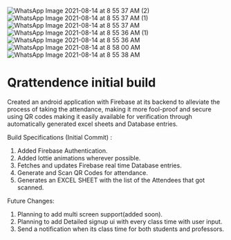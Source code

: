 ![WhatsApp Image 2021-08-14 at 8 55 37 AM (2)](https://user-images.githubusercontent.com/83460366/129432794-44510c4c-cc48-4754-a9e3-090b7d88d116.jpeg)
![WhatsApp Image 2021-08-14 at 8 55 37 AM (1)](https://user-images.githubusercontent.com/83460366/129432797-cea6d04a-1dac-44b5-943e-381d4e301d01.jpeg)
![WhatsApp Image 2021-08-14 at 8 55 37 AM](https://user-images.githubusercontent.com/83460366/129432798-350420d6-4b9d-44f6-90bd-358784b3091b.jpeg)
![WhatsApp Image 2021-08-14 at 8 55 36 AM (1)](https://user-images.githubusercontent.com/83460366/129432799-4894dc34-1f71-4d94-9c5f-16f47f690bb6.jpeg)
![WhatsApp Image 2021-08-14 at 8 55 36 AM](https://user-images.githubusercontent.com/83460366/129432800-977463b2-eedc-4108-84fa-01af0e14bd3f.jpeg)
![WhatsApp Image 2021-08-14 at 8 58 00 AM](https://user-images.githubusercontent.com/83460366/129432801-3cb5479e-017b-409f-b109-cd9c43827570.jpeg)
![WhatsApp Image 2021-08-14 at 8 55 38 AM](https://user-images.githubusercontent.com/83460366/129432802-87093fae-cc6e-4aec-b6e4-cedcabc353df.jpeg)
# Qrattendence initial build
Created an android application with Firebase at its backend to alleviate the process of taking the attendance, making it more fool-proof and secure using QR codes making it easily available for verification through automatically generated excel sheets and Database entries.

Build Specifications (Initial Commit) :
1. Added Firebase Authentication.
2. Added lottie animations wherever possible.
3. Fetches and updates Firebase real time Database entries.
4. Generate and Scan QR Codes for attendance.
5. Generates an EXCEL SHEET with the list of the Attendees that got scanned.

Future Changes:
1. Planning to add multi screen support(added soon).
2. Planning to add Detailed signup ui with every class time with user input.
3. Send a notification when its class time for both students and professors.

